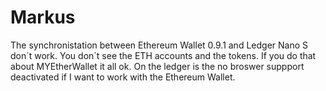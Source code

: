 # Markus
The synchronistation between Ethereum Wallet 0.9.1 and Ledger Nano S don´t work. You don´t see the ETH accounts and the tokens. If you do that about MYEtherWallet it all ok. On the ledger is the no broswer suppport deactivated if I want to work with the Ethereum Wallet.  
